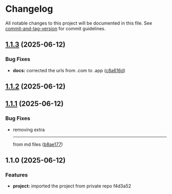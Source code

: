 # Changelog

All notable changes to this project will be documented in this file. See [commit-and-tag-version](https://github.com/absolute-version/commit-and-tag-version) for commit guidelines.

## [1.1.3](https://github.com/webdevkaleem/uploadthingui/compare/v1.1.2...v1.1.3) (2025-06-12)


### Bug Fixes

* **docs:** corrected the urls from .com to .app ([c8a616d](https://github.com/webdevkaleem/uploadthingui/commit/c8a616df32597861fd8c23ccd4308cf15ee20487))

## [1.1.2](https://github.com/webdevkaleem/uploadthingui/compare/v1.1.1...v1.1.2) (2025-06-12)

## [1.1.1](https://github.com/webdevkaleem/uploadthingui/compare/v1.1.0...v1.1.1) (2025-06-12)


### Bug Fixes

* removing extra <hr/> from md files ([b8ae177](https://github.com/webdevkaleem/uploadthingui/commit/b8ae177f37a3192f639a3ec47d8341ecec5e24ad))

## 1.1.0 (2025-06-12)


### Features

* **project:** imported the project from private repo f4d3a52
